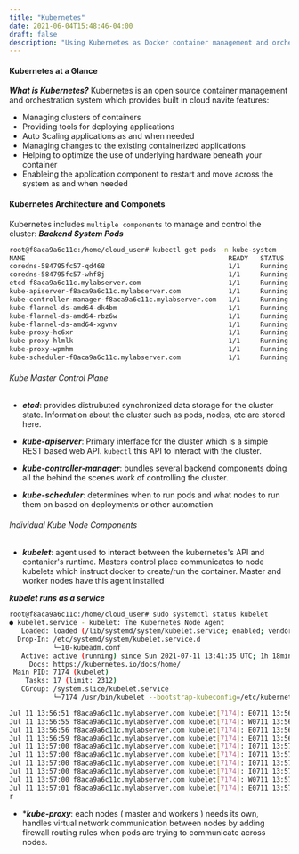 ```yaml
---
title: "Kubernetes"
date: 2021-06-04T15:48:46-04:00
draft: false
description: "Using Kubernetes as Docker container management and orchestration."
---
```




#### Kubernetes at a Glance
***What is Kubernetes?***
Kubernetes is an open source container management and orchestration system which provides built in cloud navite features:
* Managing clusters of containers
* Providing tools for deploying applications
* Auto Scaling applications as and when needed
* Managing changes to the existing containerized applications
* Helping to optimize the use of underlying hardware beneath your container
* Enableing the application component to restart and move across the system as and when needed

#### Kubernetes Architecture and Componets
Kubernetes includes ```multiple components``` to manage and control the cluster:
***Backend System Pods***
```bash
root@f8aca9a6c11c:/home/cloud_user# kubectl get pods -n kube-system
NAME                                                   READY   STATUS    RESTARTS   AGE
coredns-584795fc57-qd468                               1/1     Running   0          25m
coredns-584795fc57-whf8j                               1/1     Running   0          25m
etcd-f8aca9a6c11c.mylabserver.com                      1/1     Running   0          25m
kube-apiserver-f8aca9a6c11c.mylabserver.com            1/1     Running   0          25m
kube-controller-manager-f8aca9a6c11c.mylabserver.com   1/1     Running   0          24m
kube-flannel-ds-amd64-dk4bm                            1/1     Running   0          10m
kube-flannel-ds-amd64-rbz6w                            1/1     Running   0          10m
kube-flannel-ds-amd64-xgvnv                            1/1     Running   0          10m
kube-proxy-hc6xr                                       1/1     Running   0          19m
kube-proxy-hlmlk                                       1/1     Running   0          25m
kube-proxy-wpmhm                                       1/1     Running   0          20m
kube-scheduler-f8aca9a6c11c.mylabserver.com            1/1     Running   0          25m
```

###### Kube Master Control Plane
* ***etcd***: provides distrubuted synchronized data storage for the cluster state. Information about the cluster such as pods, nodes, etc are stored here.

* ***kube-apiserver***: Primary interface for the cluster which is a simple REST based web API. ```kubectl``` this API to interact with the cluster.

* ***kube-controller-manager***: bundles several backend components doing all the behind the scenes work of controlling the cluster.

* ***kube-scheduler***: determines when to run pods and what nodes to run them on based on deployments or other automation

###### Individual Kube Node Components
* ***kubelet***: agent used to interact between the kubernetes's API and contanier's runtime. Masters control place communicates to node kubelets which instruct docker to create/run the container. Master and worker nodes have this agent installed

***kubelet runs as a service***
```bash
root@f8aca9a6c11c:/home/cloud_user# sudo systemctl status kubelet
● kubelet.service - kubelet: The Kubernetes Node Agent
   Loaded: loaded (/lib/systemd/system/kubelet.service; enabled; vendor preset: enabled)
  Drop-In: /etc/systemd/system/kubelet.service.d
           └─10-kubeadm.conf
   Active: active (running) since Sun 2021-07-11 13:41:35 UTC; 1h 18min ago
     Docs: https://kubernetes.io/docs/home/
 Main PID: 7174 (kubelet)
    Tasks: 17 (limit: 2312)
   CGroup: /system.slice/kubelet.service
           └─7174 /usr/bin/kubelet --bootstrap-kubeconfig=/etc/kubernetes/bootstrap-kubelet.conf --kubeconfig=/etc/kubernetes/kubelet.conf --config=/var/lib/kubelet/conf

Jul 11 13:56:51 f8aca9a6c11c.mylabserver.com kubelet[7174]: E0711 13:56:51.107949    7174 kubelet.go:2170] Container runtime network not ready: NetworkReady=false reason
Jul 11 13:56:55 f8aca9a6c11c.mylabserver.com kubelet[7174]: W0711 13:56:55.713797    7174 cni.go:213] Unable to update cni config: No networks found in /etc/cni/net.d
Jul 11 13:56:56 f8aca9a6c11c.mylabserver.com kubelet[7174]: E0711 13:56:56.109215    7174 kubelet.go:2170] Container runtime network not ready: NetworkReady=false reason
Jul 11 13:56:59 f8aca9a6c11c.mylabserver.com kubelet[7174]: E0711 13:56:59.901445    7174 reflector.go:126] object-"kube-system"/"flannel-token-sxgpr": Failed to list *v
Jul 11 13:57:00 f8aca9a6c11c.mylabserver.com kubelet[7174]: I0711 13:57:00.049225    7174 reconciler.go:207] operationExecutor.VerifyControllerAttachedVolume started for
Jul 11 13:57:00 f8aca9a6c11c.mylabserver.com kubelet[7174]: I0711 13:57:00.052181    7174 reconciler.go:207] operationExecutor.VerifyControllerAttachedVolume started for
Jul 11 13:57:00 f8aca9a6c11c.mylabserver.com kubelet[7174]: I0711 13:57:00.052995    7174 reconciler.go:207] operationExecutor.VerifyControllerAttachedVolume started for
Jul 11 13:57:00 f8aca9a6c11c.mylabserver.com kubelet[7174]: I0711 13:57:00.058499    7174 reconciler.go:207] operationExecutor.VerifyControllerAttachedVolume started for
Jul 11 13:57:00 f8aca9a6c11c.mylabserver.com kubelet[7174]: W0711 13:57:00.714022    7174 cni.go:213] Unable to update cni config: No networks found in /etc/cni/net.d
Jul 11 13:57:01 f8aca9a6c11c.mylabserver.com kubelet[7174]: E0711 13:57:01.110293    7174 kubelet.go:2170] Container runtime network not ready: NetworkReady=false reason
r
```
*  ****kube-proxy***: each nodes ( master and workers ) needs its own, handles virtual network communication between nodes by adding firewall routing rules when pods are trying to communicate across nodes.


